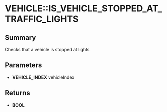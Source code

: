 # VEHICLE::IS_VEHICLE_STOPPED_AT_TRAFFIC_LIGHTS

## Summary
Checks that a vehicle is stopped at lights

## Parameters
* **VEHICLE_INDEX** vehicleIndex

## Returns
* **BOOL**